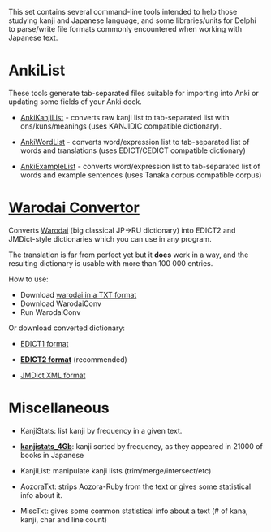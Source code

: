 This set contains several command-line tools intended to help those studying kanji and Japanese language, and some libraries/units for Delphi to parse/write file formats commonly encountered when working with Japanese text.


# AnkiList #
These tools generate tab-separated files suitable for importing into Anki or updating some fields of your Anki deck.

  * [AnkiKanjiList](AnkiKanjiList.md) - converts raw kanji list to tab-separated list with ons/kuns/meanings (uses KANJIDIC compatible dictionary).

  * [AnkiWordList](AnkiWordList.md) - converts word/expression list to tab-separated list of words and translations (uses EDICT/CEDICT compatible dictionary)

  * [AnkiExampleList](AnkiList.md) - converts word/expression list to tab-separated list of words and example sentences (uses Tanaka corpus compatible corpus)


# [Warodai Convertor](Warodai.md) #

Converts [Warodai](http://e-lib.ua/dic/) (big classical JP->RU dictionary) into EDICT2 and JMDict-style dictionaries which you can use in any program.

The translation is far from perfect yet but it **does** work in a way, and the resulting dictionary is usable with more than 100 000 entries.

How to use:

  * Download [warodai in a TXT format](http://e-lib.ua/dic/download/)
  * Download WarodaiConv
  * Run WarodaiConv

Or download converted dictionary:

  * [EDICT1 format](http://googledrive.com/host/0B0jSbSrihj-ySFZVdV9lem05cmc/warodai.edict1.zip)

  * **[EDICT2 format](http://googledrive.com/host/0B0jSbSrihj-ySFZVdV9lem05cmc/warodai.edict2.zip)** (recommended)

  * [JMDict XML format](http://googledrive.com/host/0B0jSbSrihj-ySFZVdV9lem05cmc/warodai.jmdict.zip)


# Miscellaneous #

  * KanjiStats: list kanji by frequency in a given text.

  * **[kanjistats\_4Gb](kanjistats_4Gb.md)**: kanji sorted by frequency, as they appeared in 21000 of books in Japanese

  * KanjiList: manipulate kanji lists (trim/merge/intersect/etc)

  * AozoraTxt: strips Aozora-Ruby from the text or gives some statistical info about it.

  * MiscTxt: gives some common statistical info about a text (# of kana, kanji, char and line count)
